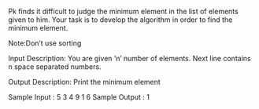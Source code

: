 Pk finds it difficult to judge the minimum element in the list of elements given to him. Your task is to develop the algorithm in order to find the minimum element.

 

Note:Don’t use sorting
 

Input Description:
You are given ‘n’ number of elements. Next line contains n space separated numbers.

Output Description:
Print the minimum element

Sample Input :
5
3 4 9 1 6
Sample Output :
1